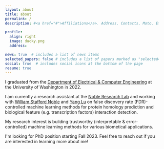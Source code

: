```yaml
---
layout: about
title: about
permalink: /
description: #<a href="#">Affiliations</a>. Address. Contacts. Moto. Etc.

profile:
  align: right
  image: ducky.png
  address: 

news: true  # includes a list of news items
selected_papers: false # includes a list of papers marked as "selected={true}"
social: true  # includes social icons at the bottom of the page
resume: true
---
```


I graduated from the [Department of Electrical & Computer Engineering](https://www.ece.uw.edu/) at the University of Washington in 2022. 

I am currently a research assistant at the [Noble Research Lab](https://noble.gs.washington.edu/) and working with [William Stafford Noble](https://noble.gs.washington.edu/~wnoble/) and [Yang Lu](https://younglululu.github.io/) on false discovery rate (FDR)-controlled machine learning methods for protein homology prediction and biological feature (e.g. transcription factors) interaction detection.

My research interest is building trustworthy (interpretable & error-controlled) machine learning methods for various biometical applications. 

I'm looking for PhD position starting Fall 2023. Feel free to reach out if you are interested in learning more about me!

